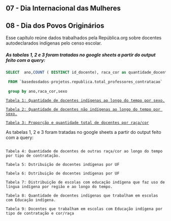 
## 07 - Dia Internacional das Mulheres

## 08 - Dia dos Povos Originários

Esse capítulo reúne dados trabalhados pela República.org sobre docentes autodeclarados indígenas pelo censo escolar. 

##### As tabelas 1, 2 e 3 foram tratadas no google sheets a partir do output feito com a query:

``` sql
SELECT  ano,COUNT ( DISTINCT id_docente), raca_cor as quantidade_docentes, sexo
 
 FROM `basedosdados-projetos.republica.total_professores_contratacao`  where rede!="privada"
 
 group by ano,raca_cor,sexo
```

[`Tabela 1: Quantidade de docentes indígenas ao longo do tempo por sexo.`](https://docs.google.com/spreadsheets/d/1LZRGyhKp5HfNhxwuxg83lUsRF3c1uF4-iSgq0bN2LtA/edit#gid=1141395208)

[`Tabela 2: Quantidade de docentes não indígenas ao longo do tempo por sexo.`](https://docs.google.com/spreadsheets/d/1LZRGyhKp5HfNhxwuxg83lUsRF3c1uF4-iSgq0bN2LtA/edit#gid=1141395208)

[`Tabela 3: Proporção e quantidade total de docentes por raça/cor`](https://docs.google.com/spreadsheets/d/1LZRGyhKp5HfNhxwuxg83lUsRF3c1uF4-iSgq0bN2LtA/edit#gid=1141395208)

As tabelas 1, 2 e 3 foram tratadas no google sheets a partir do output feito com a query:

``` sql

```

`Tabela 4: Quantidade de docentes de outras raça/cor ao longo do tempo por tipo de contratação.`

`Tabela 5: Dstribuição de docentes indígenas por UF`

`Tabela 6: Dstribuição de docentes indígenas por UF`

`Tabela 7: Distribuição de escolas com educação indígena que faz uso de língua indígena por região e ao longo do tempo.`

`Tabela 8: Quantidade de docentes indígenas que trabalham em escolas com Educação indígena.`

`Tabela 9: Docentes que trabalham em escolas com Educação indígena por tipo de contratação e cor/raça`
